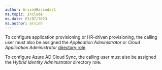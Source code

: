 ```yaml
---
author: ArvindHarinder1
ms.topic: include
ms.date: 03/07/2023
ms.author: arvinh
---
```


To configure application provisioning or HR-driven provisioning, the calling user must also be assigned the *Application Administrator* or *Cloud Application Administrator* [directory role](/azure/active-directory/roles/permissions-reference).

To configure Azure AD Cloud Sync, the calling user must also be assigned the *Hybrid Identity Administrator* directory role.